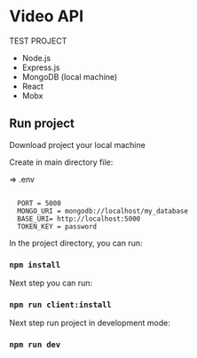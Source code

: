 # Video API
 TEST PROJECT
 
- Node.js
- Express.js
- MongoDB (local machine)
- React
- Mobx
    
    
## Run project
 Download project your local machine
 
 Create in main directory file:
 
=> .env 
~~~~

  PORT = 5000
  MONGO_URI = mongodb://localhost/my_database
  BASE_URI= http://localhost:5000
  TOKEN_KEY = password

~~~~



 In the project directory, you can run: 
 ### `npm install` 
 
 Next step you can run:
 ### `npm run client:install`
 
 Next step run project in development mode: 
 ### `npm run dev`
 
 
 